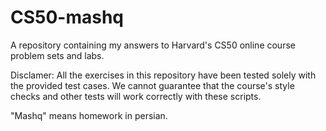 # CS50-mashq

A repository containing my answers to Harvard's CS50 online course problem sets and labs.

Disclamer:
All the exercises in this repository have been tested solely with the provided test cases. We cannot guarantee that the course's style checks and other tests will work correctly with these scripts.

"Mashq" means homework in persian.

